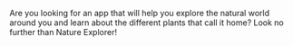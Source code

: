 Are you looking for an app that will help you explore the natural world around you and learn about the different plants that call it home? Look no further than Nature Explorer!
